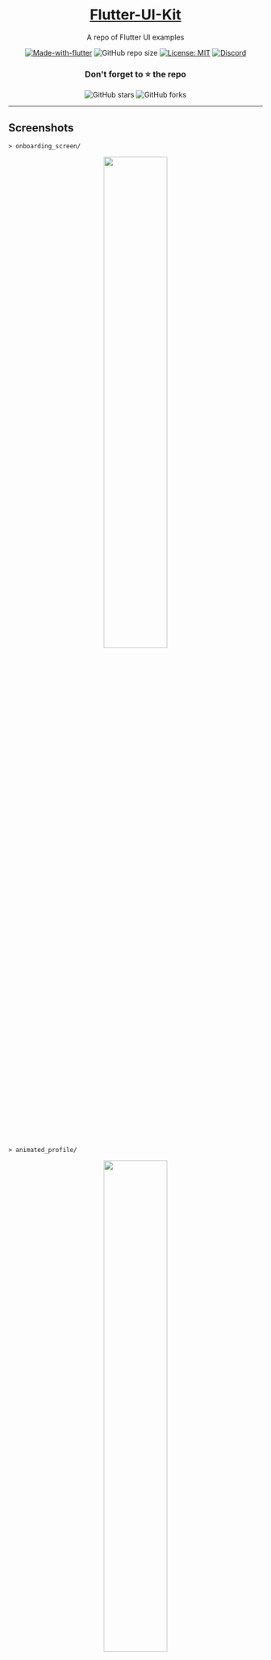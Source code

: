 <!-- ![Repo Banner](https://i.imgur.com/cHkkmpg.png) -->

<div align="center">

<h1 style="border-bottom: none">
    <b><a href="#">Flutter-UI-Kit</a></b>
</h1>

A repo of Flutter UI examples

[![Made-with-flutter](https://img.shields.io/badge/Made%20with-Flutter-orange)](https://flutter.dev/) 
![GitHub repo size](https://img.shields.io/github/repo-size/ivansaul/Flutter-UI-Kit)
[![License: MIT](https://img.shields.io/badge/License-MIT-yellow.svg)](https://opensource.org/licenses/MIT)
[![Discord](https://img.shields.io/badge/-Discord-424549?style=social&logo=discord)](https://discord.gg/b72uAVBz6b)

### Don't forget to ⭐ the repo

![GitHub stars](https://img.shields.io/github/stars/ivansaul/Flutter-UI-Kit?style=social)
![GitHub forks](https://img.shields.io/github/forks/ivansaul/Flutter-UI-Kit?style=social) 

</div>

---

## Screenshots

`> onboarding_screen/`

<div align="center">
<img src="https://github.com/ivansaul/Flutter-UI-Kit/assets/15005581/fe265ff3-ace9-4eb0-a8c2-cf120707d2c6" width="50%">
</div>

`> animated_profile/`

<div align="center">
<img src="https://i.imgur.com/8rUXGgL.gif" width="50%">
</div>

`> custom_painter/`

<div align="center">
<img src="https://i.imgur.com/exDGwY7.png" width="50%">

<img src="https://i.imgur.com/1No8LMG.png" width="50%">
</div>

## Contribute

Contributions are welcome.

## Facing any Issue?

Feel free to open an [Issue][issue] :)

## Contact
If you want to contact me you can reach me at [Discord][discord].

## License

MIT


[discord]: https://discord.com/users/744755977684779038
[discord-server]: https://discord.gg/b72uAVBz6b
[issue]: https://github.com/ivansaul/Flutter-UI-Kit/issues

